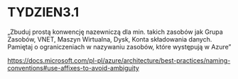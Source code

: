 # TYDZIEN3.1

„Zbuduj prostą konwencję nazewniczą dla min. takich zasobów jak Grupa Zasobów, VNET, Maszyn Wirtualna, Dysk, Konta składowania danych. Pamiętaj o ograniczeniach w nazywaniu zasobów, które występują w Azure”

https://docs.microsoft.com/pl-pl/azure/architecture/best-practices/naming-conventions#use-affixes-to-avoid-ambiguity
